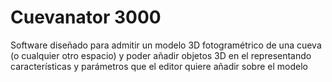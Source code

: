 # Cuevanator 3000
Software diseñado para admitir un modelo 3D fotogramétrico de una cueva (o cualquier otro espacio) y poder añadir objetos 3D en el representando características y parámetros que el editor quiere añadir sobre el modelo
